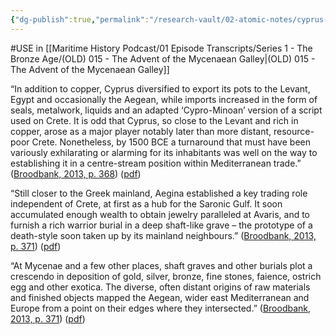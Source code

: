 ```yaml
---
{"dg-publish":true,"permalink":"/research-vault/02-atomic-notes/cyprus-aegina-and-mycenae-all-show-the-diverse-and-distant-origins-of-material-that-began-to-flow-into-the-aegean-by-the-16th-century-bce/"}
---
```


#USE in [[Maritime History Podcast/01 Episode Transcripts/Series 1 - The Bronze Age/(OLD) 015 - The Advent of the Mycenaean Galley\|(OLD) 015 - The Advent of the Mycenaean Galley]]

“In addition to copper, Cyprus diversified to export its pots to the Levant, Egypt and occasionally the Aegean, while imports increased in the form of seals, metalwork, liquids and an adapted ‘Cypro-Minoan’ version of a script used on Crete. It is odd that Cyprus, so close to the Levant and rich in copper, arose as a major player notably later than more distant, resource-poor Crete. Nonetheless, by 1500 BCE a turnaround that must have been variously exhilarating or alarming for its inhabitants was well on the way to establishing it in a centre-stream position within Mediterranean trade.” ([Broodbank, 2013, p. 368](zotero://select/library/items/IR54JIQG)) ([pdf](zotero://open-pdf/library/items/85K7BT2G?page=344&annotation=9LAUU933))

“Still closer to the Greek mainland, Aegina established a key trading role independent of Crete, at first as a hub for the Saronic Gulf. It soon accumulated enough wealth to obtain jewelry paralleled at Avaris, and to furnish a rich warrior burial in a deep shaft-like grave – the prototype of a death-style soon taken up by its mainland neighbours.” ([Broodbank, 2013, p. 371](zotero://select/library/items/IR54JIQG)) ([pdf](zotero://open-pdf/library/items/85K7BT2G?page=347&annotation=4TCYVTYC))

“At Mycenae and a few other places, shaft graves and other burials plot a crescendo in deposition of gold, silver, bronze, fine stones, faience, ostrich egg and other exotica. The diverse, often distant origins of raw materials and finished objects mapped the Aegean, wider east Mediterranean and Europe from a point on their edges where they intersected.” ([Broodbank, 2013, p. 371](zotero://select/library/items/IR54JIQG)) ([pdf](zotero://open-pdf/library/items/85K7BT2G?page=347&annotation=ZZ6GSAK5))